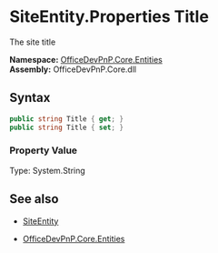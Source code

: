 # SiteEntity.Properties Title
The site title  

**Namespace:** [OfficeDevPnP.Core.Entities](OfficeDevPnP.Core.Entities.md)  
**Assembly:** OfficeDevPnP.Core.dll  
## Syntax
```C#
public string Title { get; }
public string Title { set; }
```

### Property Value
Type: System.String  

## See also
- [SiteEntity](SiteEntity.md) 

- [OfficeDevPnP.Core.Entities](OfficeDevPnP.Core.Entities.md)
